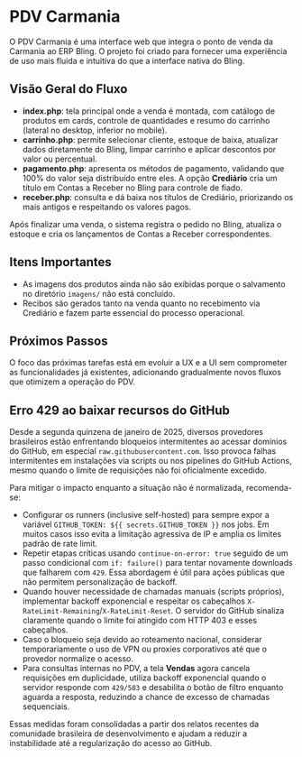 # PDV Carmania

O PDV Carmania é uma interface web que integra o ponto de venda da Carmania ao ERP Bling. O projeto foi criado para fornecer uma experiência de uso mais fluida e intuitiva do que a interface nativa do Bling.

## Visão Geral do Fluxo
- **index.php**: tela principal onde a venda é montada, com catálogo de produtos em cards, controle de quantidades e resumo do carrinho (lateral no desktop, inferior no mobile).
- **carrinho.php**: permite selecionar cliente, estoque de baixa, atualizar dados diretamente do Bling, limpar carrinho e aplicar descontos por valor ou percentual.
- **pagamento.php**: apresenta os métodos de pagamento, validando que 100% do valor seja distribuído entre eles. A opção **Crediário** cria um título em Contas a Receber no Bling para controle de fiado.
- **receber.php**: consulta e dá baixa nos títulos de Crediário, priorizando os mais antigos e respeitando os valores pagos.

Após finalizar uma venda, o sistema registra o pedido no Bling, atualiza o estoque e cria os lançamentos de Contas a Receber correspondentes.

## Itens Importantes
- As imagens dos produtos ainda não são exibidas porque o salvamento no diretório `imagens/` não está concluído.
- Recibos são gerados tanto na venda quanto no recebimento via Crediário e fazem parte essencial do processo operacional.

## Próximos Passos
O foco das próximas tarefas está em evoluir a UX e a UI sem comprometer as funcionalidades já existentes, adicionando gradualmente novos fluxos que otimizem a operação do PDV.

## Erro 429 ao baixar recursos do GitHub
Desde a segunda quinzena de janeiro de 2025, diversos provedores brasileiros estão enfrentando bloqueios intermitentes ao acessar domínios do GitHub, em especial `raw.githubusercontent.com`. Isso provoca falhas intermitentes em instalações via scripts ou nos pipelines do GitHub Actions, mesmo quando o limite de requisições não foi oficialmente excedido.

Para mitigar o impacto enquanto a situação não é normalizada, recomenda-se:

- Configurar os runners (inclusive self-hosted) para sempre expor a variável `GITHUB_TOKEN: ${{ secrets.GITHUB_TOKEN }}` nos jobs. Em muitos casos isso evita a limitação agressiva de IP e amplia os limites padrão de rate limit.
- Repetir etapas críticas usando `continue-on-error: true` seguido de um passo condicional com `if: failure()` para tentar novamente downloads que falharem com `429`. Essa abordagem é útil para ações públicas que não permitem personalização de backoff.
- Quando houver necessidade de chamadas manuais (scripts próprios), implementar backoff exponencial e respeitar os cabeçalhos `X-RateLimit-Remaining`/`X-RateLimit-Reset`. O servidor do GitHub sinaliza claramente quando o limite foi atingido com HTTP 403 e esses cabeçalhos.
- Caso o bloqueio seja devido ao roteamento nacional, considerar temporariamente o uso de VPN ou proxies corporativos até que o provedor normalize o acesso.
- Para consultas internas no PDV, a tela **Vendas** agora cancela requisições em duplicidade, utiliza backoff exponencial quando o servidor responde com `429/503` e desabilita o botão de filtro enquanto aguarda a resposta, reduzindo a chance de excesso de chamadas sequenciais.

Essas medidas foram consolidadas a partir dos relatos recentes da comunidade brasileira de desenvolvimento e ajudam a reduzir a instabilidade até a regularização do acesso ao GitHub.
